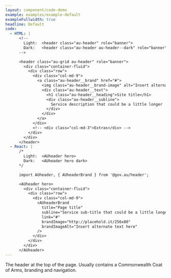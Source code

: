 ```yaml
---
layout: component/code-demo
example: examples/example-default
exampleFullwidth: true
headline: Default
code:
  - HTML: |
      <!--
        Light:  <header class="au-header" role="banner">
        Dark:   <header class="au-header au-header--dark" role="banner">
      -->

      <header class="au-grid au-header" role="banner">
        <div class="container-fluid">
          <div class="row">
            <div class="col-md-9">
              <a class="au-header__brand" href="#">
                <img class="au-header__brand-image" alt="Insert alternate text here" src="http://placehold.it/256x80">
                <div class="au-header__text">
                  <h1 class="au-header__heading">Site title</h1>
                  <div class="au-header__subline">
                    Service description that could be a little longer
                  </div>
                </div>
              </a>
            </div>
            <!-- <div class="col-md-3">Extras</div> -->
          </div>
        </div>
      </header>
  - React: |
      /*
        Light:  <AUheader hero>
        Dark:   <AUheader hero dark>
      */

      import AUheader, { AUheaderBrand } from '@gov.au/header';

      <AUheader hero>
        <div class="container-fluid">
          <div class="row">
            <div class="col-md-9">
              <AUheaderBrand
                title="Page title" 
                subline="Service sub-title that could be a little longer"
                link="#"
                brandImage="http://placehold.it/256x80"
                brandImageAlt="Insert alternate text here"
              />
            </div>
          </div>
        </div>
      </AUheader>
---
```


The header at the top of the page. Usually contains a Commonwealth Coat of Arms, branding and navigation.
